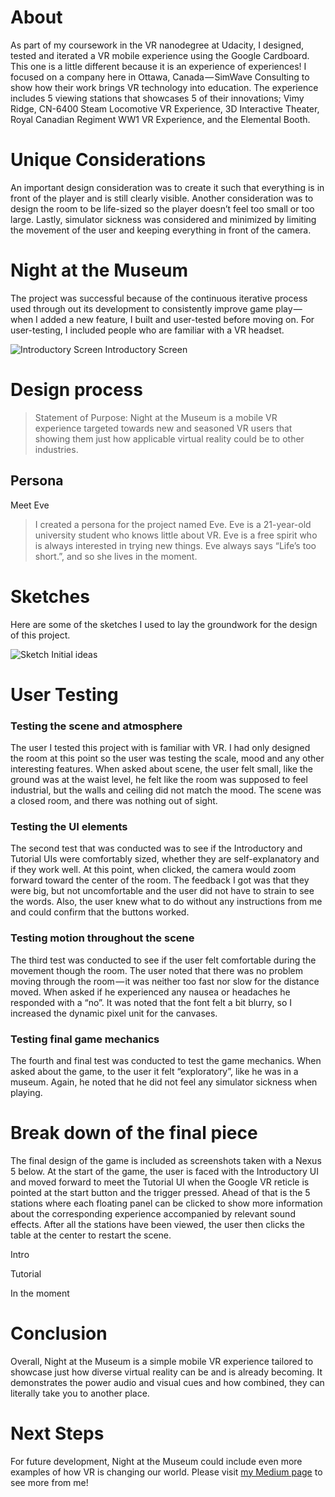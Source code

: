 # About
As part of my coursework in the VR nanodegree at Udacity, I designed, tested and iterated a VR mobile experience using the Google Cardboard. This one is a little different because it is an experience of experiences! I focused on a company here in Ottawa, Canada — SimWave Consulting to show how their work brings VR technology into education. The experience includes 5 viewing stations that showcases 5 of their innovations; Vimy Ridge, CN-6400 Steam Locomotive VR Experience, 3D Interactive Theater, Royal Canadian Regiment WW1 VR Experience, and the Elemental Booth.

# Unique Considerations
An important design consideration was to create it such that everything is in front of the player and is still clearly visible. Another consideration was to design the room to be life-sized so the player doesn’t feel too small or too large. Lastly, simulator sickness was considered and minimized by limiting the movement of the user and keeping everything in front of the camera.

# Night at the Museum
The project was successful because of the continuous iterative process used through out its development to consistently improve game play — when I added a new feature, I built and user-tested before moving on. For user-testing, I included people who are familiar with a VR headset.

![Introductory Screen](https://cloud.githubusercontent.com/assets/18746993/22408789/1a96ed90-e64d-11e6-9496-bafd07a047fd.PNG)
Introductory Screen


# Design process
>Statement of Purpose: Night at the Museum is a mobile VR experience targeted towards new and seasoned VR users that showing 
>them just how applicable virtual reality could be to other industries.

## Persona

Meet Eve
>I created a persona for the project named Eve. Eve is a 21-year-old university student who knows little about VR. Eve is a 
>free spirit who is always interested in trying new things. Eve always says “Life’s too short.”, and so she lives in the 
>moment.

# Sketches
Here are some of the sketches I used to lay the groundwork for the design of this project.

![Sketch](https://cloud.githubusercontent.com/assets/18746993/22466642/3d47512a-e78f-11e6-98b0-9838c5784a9f.jpg)
Initial ideas

# User Testing
### Testing the scene and atmosphere

The user I tested this project with is familiar with VR. I had only designed the room at this point so the user was testing the scale, mood and any other interesting features. When asked about scene, the user felt small, like the ground was at the waist level, he felt like the room was supposed to feel industrial, but the walls and ceiling did not match the mood. The scene was a closed room, and there was nothing out of sight.

### Testing the UI elements

The second test that was conducted was to see if the Introductory and Tutorial UIs were comfortably sized, whether they are self-explanatory and if they work well. At this point, when clicked, the camera would zoom forward toward the center of the room. The feedback I got was that they were big, but not uncomfortable and the user did not have to strain to see the words. Also, the user knew what to do without any instructions from me and could confirm that the buttons worked.

### Testing motion throughout the scene

The third test was conducted to see if the user felt comfortable during the movement though the room. The user noted that there was no problem moving through the room — it was neither too fast nor slow for the distance moved. When asked if he experienced any nausea or headaches he responded with a “no”. It was noted that the font felt a bit blurry, so I increased the dynamic pixel unit for the canvases.

### Testing final game mechanics

The fourth and final test was conducted to test the game mechanics. When asked about the game, to the user it felt “exploratory”, like he was in a museum. Again, he noted that he did not feel any simulator sickness when playing.

# Break down of the final piece
The final design of the game is included as screenshots taken with a Nexus 5 below. At the start of the game, the user is faced with the Introductory UI and moved forward to meet the Tutorial UI when the Google VR reticle is pointed at the start button and the trigger pressed. Ahead of that is the 5 stations where each floating panel can be clicked to show more information about the corresponding experience accompanied by relevant sound effects. After all the stations have been viewed, the user then clicks the table at the center to restart the scene.

Intro

Tutorial

In the moment

# Conclusion
Overall, Night at the Museum is a simple mobile VR experience tailored to showcase just how diverse virtual reality can be and is already becoming. It demonstrates the power audio and visual cues and how combined, they can literally take you to another place.

# Next Steps
For future development, Night at the Museum could include even more examples of how VR is changing our world. Please visit [my Medium page](https://medium.com/@df.eporwei/night-at-the-museum-98431ede80bd#.icprub4rl "Medium page") to see more from me!
